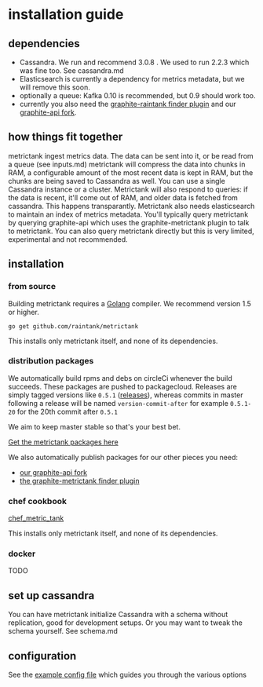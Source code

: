 # installation guide

## dependencies

* Cassandra. We run and recommend 3.0.8 .  We used to run 2.2.3 which was fine too. See cassandra.md
* Elasticsearch is currently a dependency for metrics metadata, but we will remove this soon.
* optionally a queue: Kafka 0.10 is recommended, but 0.9 should work too.
* currently you also need the [graphite-raintank finder plugin](https://github.com/raintank/graphite-metrictank)
  and our [graphite-api fork](https://github.com/raintank/graphite-api/).

## how things fit together

metrictank ingest metrics data. The data can be sent into it, or be read from a queue (see inputs.md)
metrictank will compress the data into chunks in RAM, a configurable amount of the most recent data
is kept in RAM, but the chunks are being saved to Cassandra as well.  You can use a single Cassandra
instance or a cluster.  Metrictank will also respond to queries: if the data is recent, it'll come out of
RAM, and older data is fetched from cassandra.  This happens transparantly.
Metrictank also needs elasticsearch to maintain an index of metrics metadata.
You'll typically query metrictank by querying graphite-api which uses the graphite-metrictank plugin to talk
to metrictank.  You can also query metrictank directly but this is very limited, experimental and not recommended.


## installation

### from source

Building metrictank requires a [Golang](https://golang.org/) compiler.
We recommend version 1.5 or higher.

```
go get github.com/raintank/metrictank
```

This installs only metrictank itself, and none of its dependencies.

### distribution packages

We automatically build rpms and debs on circleCi whenever the build succeeds.
These packages are pushed to packagecloud.
Releases are simply tagged versions like `0.5.1` ([releases](https://github.com/raintank/metrictank/releases)),
whereas commits in master following a release will be named `version-commit-after` for example `0.5.1-20` for
the 20th commit after `0.5.1`

We aim to keep master stable so that's your best bet.

[Get the metrictank packages here](https://packagecloud.io/app/raintank/raintank/search?filter=all&q=metrictank&dist=)

We also automatically publish packages for our other pieces you need:

* [our graphite-api fork](https://packagecloud.io/app/raintank/raintank/search?filter=all&q=graphite-api&dist=)
* [the graphite-metrictank finder plugin](https://packagecloud.io/app/raintank/raintank/search?filter=all&q=graphite-metrictank&dist=)

### chef cookbook

[chef_metric_tank](https://github.com/raintank/chef_metric_tank)

This installs only metrictank itself, and none of its dependencies.

### docker

TODO

## set up cassandra

You can have metrictank initialize Cassandra with a schema without replication, good for development setups.
Or you may want to tweak the schema yourself. See schema.md

## configuration

See the [example config file](https://github.com/raintank/metrictank/blob/master/metrictank-sample.ini) which guides you through the various options
